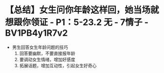 # 【总结】女生问你年龄这样回，她当场就想跟你领证 - P1：5-23.2 无 - 7情子 - BV1PB4y1R7v2

-   男生回答女生年龄问题的技巧
    1.  回答要幽默，不要直接报年龄
    2.  要调动女生情绪，增加好感度
    3.  拓展话题，增加互动性，引起女生好奇心